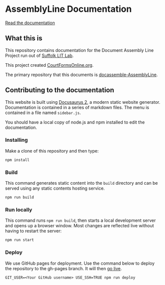 # AssemblyLine Documentation

[Read the documentation](https://assemblyline.suffolklitlab.org/)

## What this is

This repository contains documentation for the Document Assembly Line Project
run out of [Suffolk LIT Lab](https://suffolklitlab.org).

This project created [CourtFormsOnline.org](https://courtformsonline.org).

The primary repository that this documents is [docassemble-AssemblyLine](https://github.com/SuffolkLITLab/docassemble-assemblyline).

## Contributing to the documentation

This website is built using [Docusaurus 2](https://v2.docusaurus.io/), a modern static website generator.
Documentation is contained in a series of markdown files. The menu is contained in a file named `sidebar.js`.

You should have a local copy of node.js and npm installed to edit the documentation.

### Installing

Make a clone of this repository and then type:

```console
npm install
```

### Build

This command generates static content into the `build` directory and can be served using any static contents hosting service.

```console
npm run build
```

### Run locally

This command runs `npm run build`, then starts a local development server and opens up a browser window. Most changes are reflected live without having to restart the server:

```console
npm run start
```

### Deploy

We use GitHub pages for deployment. Use the command below to deploy the repository to the gh-pages branch. It will then [go live](https://assemblyline.suffolklitlab.org/).

```console
GIT_USER=<Your GitHub username> USE_SSH=TRUE npm run deploy
```
